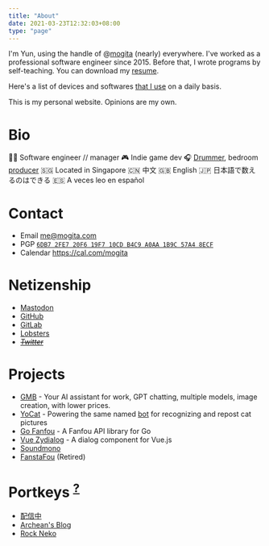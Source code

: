 ```yaml
---
title: "About"
date: 2021-03-23T12:32:03+08:00
type: "page"
---
```


I'm Yun, using the handle of @[mogita](https://mog.blue/@mogita) (nearly) everywhere. I've worked as a professional software engineer since 2015. Before that, I wrote programs by self-teaching. You can download my [resume](https://drive.google.com/file/d/141cJWg-hS-dyMbKFBeiigG_4QDR8xO3h/view?usp=sharing).

Here's a list of devices and softwares [that I use](/uses.html) on a daily basis.

This is my personal website. Opinions are my own.

# Bio

🧑‍💻 Software engineer // manager
🎮 Indie game dev
🎧 [Drummer](https://space.bilibili.com/70342), bedroom [producer](https://soundcloud.com/mogita)
🇸🇬 Located in Singapore
🇨🇳 中文 🇬🇧 English 🇯🇵 日本語で数えるのはできる 🇪🇸 A veces leo en español

# Contact

- Email [me@mogita.com](mailto:me@mogita.com)
- PGP [`6DB7 2FE7 20F6 19F7 10CD B4C9 A0AA 1B9C 57A4 8ECF`](https://keybase.io/mogita/pgp_keys.asc?fingerprint=6db72fe720f619f710cdb4c9a0aa1b9c57a48ecf)
- Calendar https://cal.com/mogita

# Netizenship

- [Mastodon](https://mog.blue/@mogita)
- [GitHub](https://github.com/mogita)
- [GitLab](https://gitlab.com/mogita)
- [Lobsters](https://lobste.rs/u/mogita)
- _~~[Twitter](https://twitter.com/mogita)~~_

# Projects

- [GMB](https://gao.mobi) - Your AI assistant for work, GPT chatting, multiple models, image creation, with lower prices.
- [YoCat](https://gitlab.com/mogita/yocat) - Powering the same named [bot](https://mog.blue/@yocat) for recognizing and repost cat pictures
- [Go Fanfou](https://github.com/mogita/go-fanfou) - A Fanfou API library for Go
- [Vue Zydialog](https://github.com/mogita/vue-zydialog) - A dialog component for Vue.js
- [Soundmono](https://soundmono.com)
- [FanstaFou](http://fanstafou.mogita.com) (Retired)

# Portkeys <sup><a href="https://harrypotter.fandom.com/wiki/Portkey" target="_blank">?</a></sup>

- [配信中](https://www.yocson.com)
- [Archean's Blog](https://archeanz.com)
- [Rock Neko](https://rockneko.xyz)

